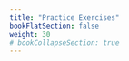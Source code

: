 ```yaml
---
title: "Practice Exercises" 
bookFlatSection: false
weight: 30
# bookCollapseSection: true
---
```


